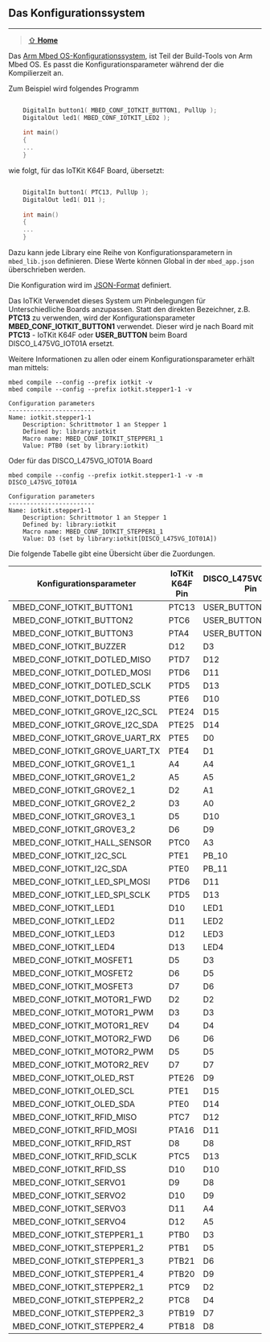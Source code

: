 ## Das Konfigurationssystem
***

> [⇧ **Home**](https://github.com/iotkitv3/intro)

Das [Arm Mbed OS-Konfigurationssystem](https://os.mbed.com/docs/mbed-os/latest/reference/configuration.html), ist Teil der Build-Tools von Arm Mbed OS. Es passt die Konfigurationsparameter während der die Kompilierzeit an.

Zum Beispiel wird folgendes Programm 

```cpp

    DigitalIn button1( MBED_CONF_IOTKIT_BUTTON1, PullUp );
    DigitalOut led1( MBED_CONF_IOTKIT_LED2 );
    
    int main()
    {
    ...
    }
```

wie folgt, für das IoTKit K64F Board, übersetzt:

```cpp

    DigitalIn button1( PTC13, PullUp );
    DigitalOut led1( D11 );
    
    int main()
    {
    ...
    }
```    

Dazu kann jede Library eine Reihe von Konfigurationsparametern in `mbed_lib.json` definieren. Diese Werte können  Global in der `mbed_app.json` überschrieben werden. 

Die Konfiguration wird im [JSON-Format](https://de.wikipedia.org/wiki/JavaScript_Object_Notation) definiert.

Das IoTKit Verwendet dieses System um Pinbelegungen für Unterschiedliche Boards anzupassen. Statt den direkten Bezeichner, z.B. **PTC13** zu verwenden, wird der Konfigurationsparameter **MBED_CONF_IOTKIT_BUTTON1** verwendet. Dieser wird je nach Board mit **PTC13** - IoTKit K64F oder **USER_BUTTON** beim Board DISCO_L475VG_IOT01A ersetzt.

Weitere Informationen zu allen oder einem Konfigurationsparameter erhält man mittels:

    mbed compile --config --prefix iotkit -v
    mbed compile --config --prefix iotkit.stepper1-1 -v
    
    Configuration parameters
    ------------------------
    Name: iotkit.stepper1-1
        Description: Schrittmotor 1 an Stepper 1
        Defined by: library:iotkit
        Macro name: MBED_CONF_IOTKIT_STEPPER1_1
        Value: PTB0 (set by library:iotkit)
    
Oder für das DISCO_L475VG_IOT01A Board

    mbed compile --config --prefix iotkit.stepper1-1 -v -m DISCO_L475VG_IOT01A
    
    Configuration parameters
    ------------------------
    Name: iotkit.stepper1-1
        Description: Schrittmotor 1 an Stepper 1
        Defined by: library:iotkit
        Macro name: MBED_CONF_IOTKIT_STEPPER1_1
        Value: D3 (set by library:iotkit[DISCO_L475VG_IOT01A])
   
Die folgende Tabelle gibt eine Übersicht über die Zuordungen. 

| Konfigurationsparameter | IoTKit K64F Pin | DISCO_L475VG_IOT01A Pin | nucleo_f303re Pin |
| ----------------------- | --------------- | ----------------------- | ----------------- |
| MBED_CONF_IOTKIT_BUTTON1 | PTC13 | USER_BUTTON | USER_BUTTON |
| MBED_CONF_IOTKIT_BUTTON2 | PTC6 | USER_BUTTON | USER_BUTTON |
| MBED_CONF_IOTKIT_BUTTON3 | PTA4 | USER_BUTTON | USER_BUTTON |
| MBED_CONF_IOTKIT_BUZZER | D12 | D3 | - |
| MBED_CONF_IOTKIT_DOTLED_MISO | PTD7 | D12 | D12 |
| MBED_CONF_IOTKIT_DOTLED_MOSI | PTD6 | D11 | D11 |
| MBED_CONF_IOTKIT_DOTLED_SCLK | PTD5 | D13 | D13 |
| MBED_CONF_IOTKIT_DOTLED_SS | PTE6 | D10 | D10 |
| MBED_CONF_IOTKIT_GROVE_I2C_SCL | PTE24 | D15 | D15 |
| MBED_CONF_IOTKIT_GROVE_I2C_SDA | PTE25 | D14 | D14 |
| MBED_CONF_IOTKIT_GROVE_UART_RX | PTE5 | D0 | - |
| MBED_CONF_IOTKIT_GROVE_UART_TX | PTE4 | D1 | - |
| MBED_CONF_IOTKIT_GROVE1_1 | A4 | A4 | A4 |
| MBED_CONF_IOTKIT_GROVE1_2 | A5 | A5 | A5 |
| MBED_CONF_IOTKIT_GROVE2_1 | D2 | A1 | - |
| MBED_CONF_IOTKIT_GROVE2_2 | D3 | A0 | - |
| MBED_CONF_IOTKIT_GROVE3_1 | D5 | D10 | - |
| MBED_CONF_IOTKIT_GROVE3_2 | D6 | D9 | - |
| MBED_CONF_IOTKIT_HALL_SENSOR | PTC0 | A3 | A3 |
| MBED_CONF_IOTKIT_I2C_SCL | PTE1 | PB_10 | D15 |
| MBED_CONF_IOTKIT_I2C_SDA | PTE0 | PB_11 | D14 |
| MBED_CONF_IOTKIT_LED_SPI_MOSI | PTD6 | D11 | D11 |
| MBED_CONF_IOTKIT_LED_SPI_SCLK | PTD5 | D13 | D13 |
| MBED_CONF_IOTKIT_LED1 | D10 | LED1 | LED1 |
| MBED_CONF_IOTKIT_LED2 | D11 | LED2 | LED1 |
| MBED_CONF_IOTKIT_LED3 | D12 | LED3 | LED1 |
| MBED_CONF_IOTKIT_LED4 | D13 | LED4 | LED1 |
| MBED_CONF_IOTKIT_MOSFET1 | D5 | D3 | - |
| MBED_CONF_IOTKIT_MOSFET2 | D6 | D5 | - |
| MBED_CONF_IOTKIT_MOSFET3 | D7 | D6 | - |
| MBED_CONF_IOTKIT_MOTOR1_FWD | D2 | D2 | D2 |
| MBED_CONF_IOTKIT_MOTOR1_PWM | D3 | D3 | D3 | 
| MBED_CONF_IOTKIT_MOTOR1_REV | D4 | D4 | D4 | 
| MBED_CONF_IOTKIT_MOTOR2_FWD | D6 | D6 | D6 | 
| MBED_CONF_IOTKIT_MOTOR2_PWM | D5 | D5 | D5 | 
| MBED_CONF_IOTKIT_MOTOR2_REV | D7 | D7 | D7 |
| MBED_CONF_IOTKIT_OLED_RST | PTE26 | D9 | D9 |
| MBED_CONF_IOTKIT_OLED_SCL | PTE1 | D15 | D15 |
| MBED_CONF_IOTKIT_OLED_SDA | PTE0 | D14 | D14 |
| MBED_CONF_IOTKIT_RFID_MISO | PTC7 | D12 | D12 |
| MBED_CONF_IOTKIT_RFID_MOSI | PTA16 | D11 | D11 |
| MBED_CONF_IOTKIT_RFID_RST | D8 | D8 | D8 |
| MBED_CONF_IOTKIT_RFID_SCLK | PTC5 | D13 | D13 |
| MBED_CONF_IOTKIT_RFID_SS | D10 | D10 | D10 |
| MBED_CONF_IOTKIT_SERVO1 | D9 | D8 | D8 |
| MBED_CONF_IOTKIT_SERVO2 | D10 | D9 | D9 | 
| MBED_CONF_IOTKIT_SERVO3 | D11 | A4 | A4 | 
| MBED_CONF_IOTKIT_SERVO4 | D12 | A5 | A5 |
| MBED_CONF_IOTKIT_STEPPER1_1 | PTB0 | D3 | - |
| MBED_CONF_IOTKIT_STEPPER1_2 | PTB1 | D5 | - |
| MBED_CONF_IOTKIT_STEPPER1_3 | PTB21 | D6 | - |
| MBED_CONF_IOTKIT_STEPPER1_4 | PTB20 | D9 | - |
| MBED_CONF_IOTKIT_STEPPER2_1 | PTC9 | D2 | - |
| MBED_CONF_IOTKIT_STEPPER2_2 | PTC8 | D4 | - |
| MBED_CONF_IOTKIT_STEPPER2_3 | PTB19 | D7 | - |
| MBED_CONF_IOTKIT_STEPPER2_4 | PTB18 | D8 | - |


